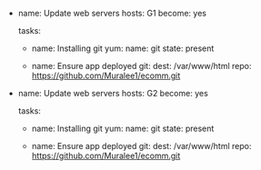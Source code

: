 - name: Update web servers
  hosts: G1
  become: yes


  tasks:
  - name: Installing git
    yum:
      name: git
      state: present

  - name: Ensure app deployed
    git:
      dest: /var/www/html
      repo: https://github.com/Muralee1/ecomm.git


- name: Update web servers
  hosts: G2
  become: yes


  tasks:
  - name: Installing git
    yum:
      name: git
      state: present

  - name: Ensure app deployed
    git:
      dest: /var/www/html
      repo: https://github.com/Muralee1/ecomm.git
